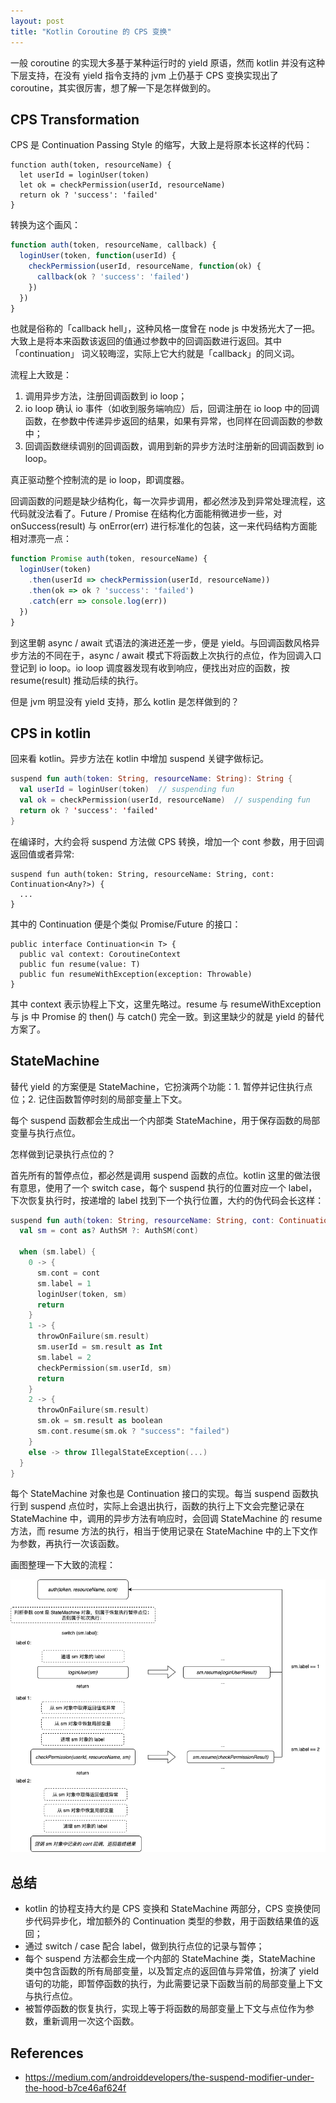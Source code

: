 ```yaml
---
layout: post
title: "Kotlin Coroutine 的 CPS 变换"
---
```


一般 coroutine 的实现大多基于某种运行时的 yield 原语，然而 kotlin 并没有这种下层支持，在没有 yield 指令支持的 jvm 上仍基于 CPS 变换实现出了 coroutine，其实很厉害，想了解一下是怎样做到的。

## CPS Transformation

CPS 是 Continuation Passing Style 的缩写，大致上是将原本长这样的代码：

```
function auth(token, resourceName) {
  let userId = loginUser(token)
  let ok = checkPermission(userId, resourceName)
  return ok ? 'success': 'failed'
}
```

转换为这个画风：

```javascript
function auth(token, resourceName, callback) {
  loginUser(token, function(userId) {
    checkPermission(userId, resourceName, function(ok) {
      callback(ok ? 'success': 'failed')
    })
  })
}
```

也就是俗称的「callback hell」，这种风格一度曾在 node js 中发扬光大了一把。大致上是将本来函数该返回的值通过参数中的回调函数进行返回。其中「continuation」 词义较晦涩，实际上它大约就是「callback」的同义词。

流程上大致是：

1. 调用异步方法，注册回调函数到 io loop；
2. io loop 确认 io 事件（如收到服务端响应）后，回调注册在 io loop 中的回调函数，在参数中传递异步返回的结果，如果有异常，也同样在回调函数的参数中；
3. 回调函数继续调别的回调函数，调用到新的异步方法时注册新的回调函数到 io loop。

真正驱动整个控制流的是 io loop，即调度器。

回调函数的问题是缺少结构化，每一次异步调用，都必然涉及到异常处理流程，这代码就没法看了。Future / Promise 在结构化方面能稍微进步一些，对 onSuccess(result) 与 onError(err) 进行标准化的包装，这一来代码结构方面能相对漂亮一点：

```javascript
function Promise auth(token, resourceName) {
  loginUser(token)
    .then(userId => checkPermission(userId, resourceName))
    .then(ok => ok ? 'success': 'failed')
    .catch(err => console.log(err))
  })
}
```

到这里朝 async / await 式语法的演进还差一步，便是 yield。与回调函数风格异步方法的不同在于，async / await 模式下将函数上次执行的点位，作为回调入口登记到 io loop。io loop 调度器发现有收到响应，便找出对应的函数，按 resume(result) 推动后续的执行。

但是 jvm 明显没有 yield 支持，那么 kotlin 是怎样做到的？

## CPS in kotlin
回来看 kotlin。异步方法在 kotlin 中增加 suspend 关键字做标记。

```kotlin
suspend fun auth(token: String, resourceName: String): String {
  val userId = loginUser(token)  // suspending fun
  val ok = checkPermission(userId, resourceName)  // suspending fun
  return ok ? 'success': 'failed'
}
```

在编译时，大约会将 suspend 方法做 CPS 转换，增加一个 cont 参数，用于回调返回值或者异常:

```
suspend fun auth(token: String, resourceName: String, cont: Continuation<Any?>) {
  ...
}
```

其中的 Continuation 便是个类似 Promise/Future 的接口：

```
public interface Continuation<in T> {
  public val context: CoroutineContext
  public fun resume(value: T)
  public fun resumeWithException(exception: Throwable)
}
```

其中 context 表示协程上下文，这里先略过。resume 与 resumeWithException 与 js 中 Promise 的 then() 与 catch() 完全一致。到这里缺少的就是 yield 的替代方案了。

## StateMachine
替代 yield 的方案便是 StateMachine，它扮演两个功能：1. 暂停并记住执行点位；2. 记住函数暂停时刻的局部变量上下文。

每个 suspend 函数都会生成出一个内部类 StateMachine，用于保存函数的局部变量与执行点位。

怎样做到记录执行点位的？

首先所有的暂停点位，都必然是调用 suspend 函数的点位。kotlin 这里的做法很有意思，使用了一个 switch case，每个 suspend 执行的位置对应一个 label，下次恢复执行时，按递增的 label 找到下一个执行位置，大约的伪代码会长这样：

```kotlin
suspend fun auth(token: String, resourceName: String, cont: Continuation<Any?>) {
  val sm = cont as? AuthSM ?: AuthSM(cont)

  when (sm.label) {
    0 -> {
      sm.cont = cont
      sm.label = 1
      loginUser(token, sm)
      return
    }
    1 -> {
      throwOnFailure(sm.result)
      sm.userId = sm.result as Int
      sm.label = 2
      checkPermission(sm.userId, sm)
      return
    }
    2 -> {
      throwOnFailure(sm.result)
      sm.ok = sm.result as boolean
      sm.cont.resume(sm.ok ? "success": "failed")
    }
    else -> throw IllegalStateException(...)
  }
}
```

每个 StateMachine 对象也是 Continuation 接口的实现。每当 suspend 函数执行到 suspend 点位时，实际上会退出执行，函数的执行上下文会完整记录在 StateMachine 中，调用的异步方法有响应时，会回调 StateMachine 的 resume 方法，而 resume 方法的执行，相当于使用记录在 StateMachine 中的上下文作为参数，再执行一次该函数。

画图整理一下大致的流程：

![](/images/kotlin-coroutine-cps.png)

## 总结

- kotlin 的协程支持大约是 CPS 变换和 StateMachine 两部分，CPS 变换使同步代码异步化，增加额外的 Continuation 类型的参数，用于函数结果值的返回；
- 通过 switch / case 配合 label，做到执行点位的记录与暂停；
- 每个 suspend 方法都会生成一个内部的 StateMachine 类，StateMachine 类中包含函数的所有局部变量，以及暂定点的返回值与异常值，扮演了 yield 语句的功能，即暂停函数的执行，为此需要记录下函数当前的局部变量上下文与执行点位。
- 被暂停函数的恢复执行，实现上等于将函数的局部变量上下文与点位作为参数，重新调用一次这个函数。

## References

- https://medium.com/androiddevelopers/the-suspend-modifier-under-the-hood-b7ce46af624f
